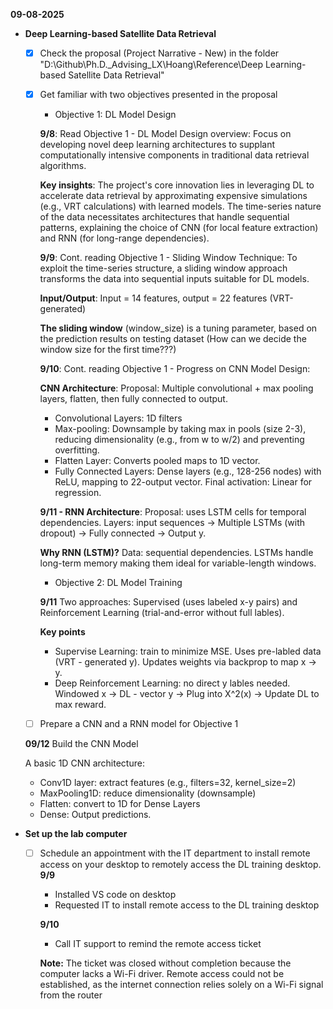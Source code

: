 **09-08-2025**
* **Deep Learning-based Satellite Data Retrieval**
  * [x] Check the proposal (Project Narrative - New) in the folder "D:\Github\Ph.D._Advising_LX\Hoang\Reference\Deep Learning-based Satellite Data Retrieval"
  * [x] Get familiar with two objectives presented in the proposal
    * Objective 1: DL Model Design

    **9/8**: Read Objective 1 - DL Model Design overview: Focus on developing novel deep learning architectures to supplant computationally intensive components in traditional data retrieval algorithms.
   
    **Key insights**: The project's core innovation lies in leveraging DL to accelerate data retrieval by approximating expensive simulations (e.g., VRT calculations) with learned models. The time-series nature of the data necessitates architectures that handle sequential patterns, explaining the choice of CNN (for local feature extraction) and RNN (for long-range dependencies).
        
    **9/9**: Cont. reading Objective 1 - Sliding Window Technique: To exploit the time-series structure, a sliding window approach transforms the data into sequential inputs suitable for DL models.
    
    **Input/Output**: Input = 14 features, output = 22 features (VRT-generated)
    
    **The sliding window** (window_size) is a tuning parameter, based on the prediction results on testing dataset (How can we decide the window size for the first time???)
    
    **9/10**: Cont. reading Objective 1 - Progress on CNN Model Design:

    **CNN Architecture**: Proposal: Multiple convolutional + max pooling layers, flatten, then fully connected to output.
    * Convolutional Layers: 1D filters
    * Max-pooling: Downsample by taking max in pools (size 2-3), reducing dimensionality (e.g., from w to w/2) and preventing overfitting.
    * Flatten Layer: Converts pooled maps to 1D vector.
    * Fully Connected Layers: Dense layers (e.g., 128-256 nodes) with ReLU, mapping to 22-output vector. Final activation: Linear for regression.

    **9/11 - RNN Architecture**: Proposal: uses LSTM cells for temporal dependencies. Layers: input sequences -> Multiple LSTMs (with dropout) -> Fully connected
  -> Output y.

    **Why RNN (LSTM)?** Data: sequential dependencies. LSTMs handle long-term memory making them ideal for variable-length windows.
  
    * Objective 2: DL Model Training
   
    **9/11** Two approaches: Supervised (uses labeled x-y pairs) and Reinforcement Learning (trial-and-error without full lables).
     
      **Key points** 
      * Supervise Learning: train to minimize MSE. Uses pre-labled data (VRT - generated y). Updates weights via backprop to map x -> y.
      * Deep Reinforcement Learning: no direct y lables needed. Windowed x -> DL - vector y -> Plug into X^2(x) -> Update DL to max reward.
  * [ ] Prepare a CNN and a RNN model for Objective 1
  
  **09/12** Build the CNN Model
  
  A basic 1D CNN architecture:
  * Conv1D layer: extract features (e.g., filters=32, kernel_size=2)
  * MaxPooling1D: reduce dimensionality (downsample)
  * Flatten: convert to 1D for Dense Layers
  * Dense: Output predictions.


* **Set up the lab computer**
  * [ ] Schedule an appointment with the IT department to install remote access on your desktop to remotely access the DL training desktop.  
  **9/9**
    * Installed VS code on desktop
    * Requested IT to install remote access to the DL training desktop

     **9/10**
     * Call IT support to remind the remote access ticket
       
    **Note:** The ticket was closed without completion because the computer lacks a Wi-Fi driver. Remote access could not be established, as the internet connection relies solely on a Wi-Fi signal from the router
